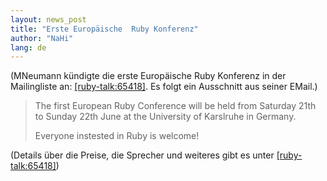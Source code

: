 ```yaml
---
layout: news_post
title: "Erste Europäische  Ruby Konferenz"
author: "NaHi"
lang: de
---
```


(MNeumann kündigte die erste Europäische Ruby Konferenz in der
Mailingliste an: [\[ruby-talk:65418\]][1]. Es folgt ein Ausschnitt aus
seiner EMail.)

> The first European Ruby Conference will be held from Saturday 21th to
> Sunday 22th June at the University of Karslruhe in Germany.
>
> Everyone instested in Ruby is welcome!

(Details über die Preise, die Sprecher und weiteres gibt es unter
[\[ruby-talk:65418\]][1])



[1]: https://blade.ruby-lang.org/ruby-talk/65418
